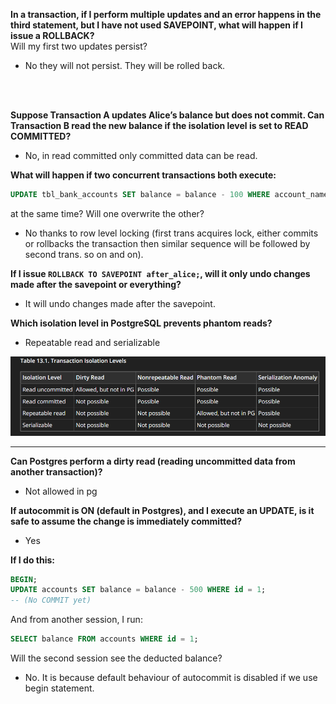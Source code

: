 **In a transaction, if I perform multiple updates and an error happens in the third statement, but I have not used SAVEPOINT, what will happen if I issue a ROLLBACK?**  
Will my first two updates persist?  
- No they will not persist. They will be rolled back.

<br>
<br>

**Suppose Transaction A updates Alice’s balance but does not commit. Can Transaction B read the new balance if the isolation level is set to READ COMMITTED?**  
- No, in read committed only committed data can be read.

**What will happen if two concurrent transactions both execute:**
```sql
UPDATE tbl_bank_accounts SET balance = balance - 100 WHERE account_name = 'Alice';
```
at the same time? Will one overwrite the other?  
- No thanks to row level locking (first trans acquires lock, either commits or rollbacks the transaction then similar sequence will be followed by second trans. so on and on).

**If I issue `ROLLBACK TO SAVEPOINT after_alice;`, will it only undo changes made after the savepoint or everything?**  
- It will undo changes made after the savepoint.

**Which isolation level in PostgreSQL prevents phantom reads?**  
- Repeatable read and serializable

![alt text](image.png)

---

**Can Postgres perform a dirty read (reading uncommitted data from another transaction)?** 
- Not allowed in pg

**If autocommit is ON (default in Postgres), and I execute an UPDATE, is it safe to assume the change is immediately committed?** 
- Yes

**If I do this:**
```sql
BEGIN;
UPDATE accounts SET balance = balance - 500 WHERE id = 1;
-- (No COMMIT yet)
```
And from another session, I run:
```sql
SELECT balance FROM accounts WHERE id = 1;
```
Will the second session see the deducted balance?  
- No. It is because default behaviour of autocommit is disabled if we use begin statement.